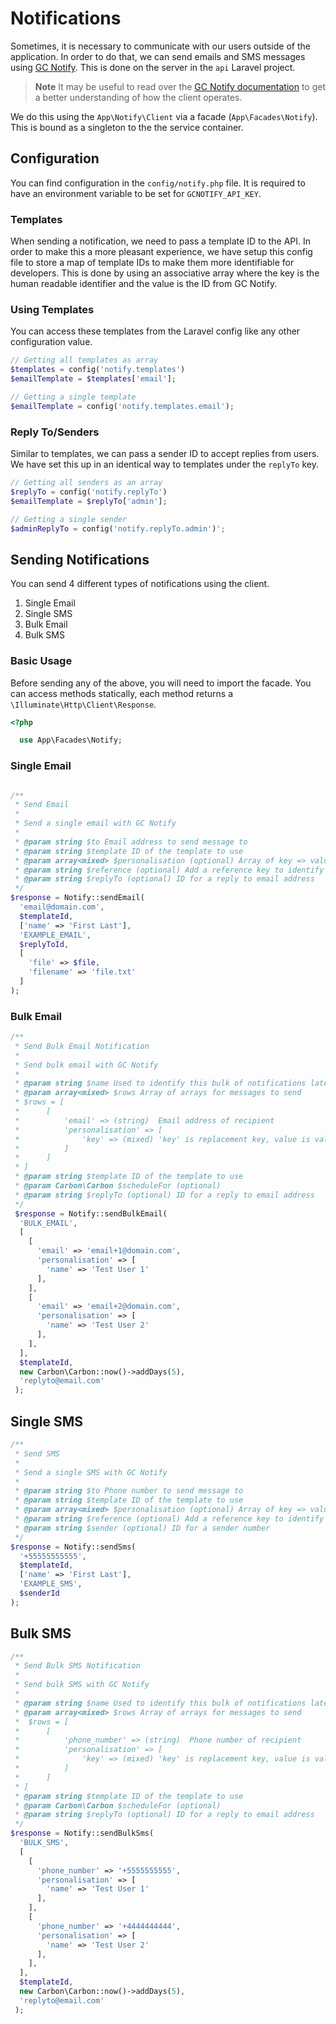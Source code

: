 # Notifications

Sometimes, it is necessary to communicate with our users outside of the application. In order to do that, we can send emails and SMS messages using [GC Notify](https://notification.canada.ca/). This is done on the server in the `api` Laravel project.

> **Note**
> It may be useful to read over the [GC Notify documentation](https://documentation.notification.canada.ca/en/)
> to get a better understanding of how the client operates.

We do this using the `App\Notify\Client` via a facade (`App\Facades\Notify`). This is bound as a singleton to the the service container.

## Configuration

You can find configuration in the `config/notify.php` file. It is required to have an environment variable to be set for `GCNOTIFY_API_KEY`.

### Templates

When sending a notification, we need to pass a template ID to the API. In order to make this a more pleasant experience, we have setup this config file to store a map of template IDs to make them more identifiable for developers. This is done by using an associative array where the key is the human readable identifier and the value is the ID from GC Notify.


### Using Templates

You can access these templates from the Laravel config like any other configuration value.

```php
// Getting all templates as array
$templates = config('notify.templates')
$emailTemplate = $templates['email'];

// Getting a single template
$emailTemplate = config('notify.templates.email');
```

### Reply To/Senders

Similar to templates, we can pass a sender ID to accept replies from users. We have set this up in an identical way to templates under the `replyTo` key.

```php
// Getting all senders as an array
$replyTo = config('notify.replyTo')
$emailTemplate = $replyTo['admin'];

// Getting a single sender
$adminReplyTo = config('notify.replyTo.admin')';
```


## Sending Notifications

You can send 4 different types of notifications using the client.

1. Single Email
2. Single SMS
3. Bulk Email
4. Bulk SMS

### Basic Usage

Before sending any of the above, you will need to import the facade. You can access methods statically, each method returns a `\Illuminate\Http\Client\Response`.

```php
<?php

  use App\Facades\Notify;
```

### Single Email

```php

/**
 * Send Email
 *
 * Send a single email with GC Notify
 *
 * @param string $to Email address to send message to
 * @param string $template ID of the template to use
 * @param array<mixed> $personalisation (optional) Array of key => value pairs to be replaced in template
 * @param string $reference (optional) Add a reference key to identify the message
 * @param string $replyTo (optional) ID for a reply to email address
 */
$response = Notify::sendEmail(
  'email@domain.com',
  $templateId,
  ['name' => 'First Last'],
  'EXAMPLE_EMAIL',
  $replyToId,
  [
    'file' => $file,
    'filename' => 'file.txt'
  ]
);
```

### Bulk Email

```php
/**
 * Send Bulk Email Notification
 *
 * Send bulk email with GC Notify
 *
 * @param string $name Used to identify this bulk of notifications later on.
 * @param array<mixed> $rows Array of arrays for messages to send
 * $rows = [
 *      [
 *          'email' => (string)  Email address of recipient
 *          'personalisation' => [
 *              'key' => (mixed) 'key' is replacement key, value is value to replace with
 *          ]
 *      ]
 * ]
 * @param string $template ID of the template to use
 * @param Carbon\Carbon $scheduleFor (optional)
 * @param string $replyTo (optional) ID for a reply to email address
 */
 $response = Notify::sendBulkEmail( 
  'BULK_EMAIL', 
  [ 
    [ 
      'email' => 'email+1@domain.com', 
      'personalisation' => [ 
        'name' => 'Test User 1'
      ], 
    ], 
    [ 
      'email' => 'email+2@domain.com', 
      'personalisation' => [ 
        'name' => 'Test User 2'
      ], 
    ], 
  ], 
  $templateId,
  new Carbon\Carbon::now()->addDays(5),
  'replyto@email.com'
 ); 
```
## Single SMS

```php
/**
 * Send SMS
 *
 * Send a single SMS with GC Notify
 *
 * @param string $to Phone number to send message to
 * @param string $template ID of the template to use
 * @param array<mixed> $personalisation (optional) Array of key => value pairs to be replaced in template
 * @param string $reference (optional) Add a reference key to identify the message
 * @param string $sender (optional) ID for a sender number
 */
$response = Notify::sendSms(
  '+55555555555',
  $templateId,
  ['name' => 'First Last'],
  'EXAMPLE_SMS',
  $senderId
);
```

## Bulk SMS

```php
/**
 * Send Bulk SMS Notification
 *
 * Send bulk SMS with GC Notify
 *
 * @param string $name Used to identify this bulk of notifications later on.
 * @param array<mixed> $rows Array of arrays for messages to send
 *  $rows = [
 *      [
 *          'phone_number' => (string)  Phone number of recipient
 *          'personalisation' => [
 *              'key' => (mixed) 'key' is replacement key, value is value to replace with
 *          ]
 *      ]
 * ]
 * @param string $template ID of the template to use
 * @param Carbon\Carbon $scheduleFor (optional)
 * @param string $replyTo (optional) ID for a reply to email address
 */
$response = Notify::sendBulkSms( 
  'BULK_SMS', 
  [ 
    [ 
      'phone_number' => '+5555555555', 
      'personalisation' => [ 
        'name' => 'Test User 1'
      ], 
    ], 
    [ 
      'phone_number' => '+4444444444', 
      'personalisation' => [ 
        'name' => 'Test User 2'
      ], 
    ], 
  ], 
  $templateId,
  new Carbon\Carbon::now()->addDays(5),
  'replyto@email.com'
 ); 
```
